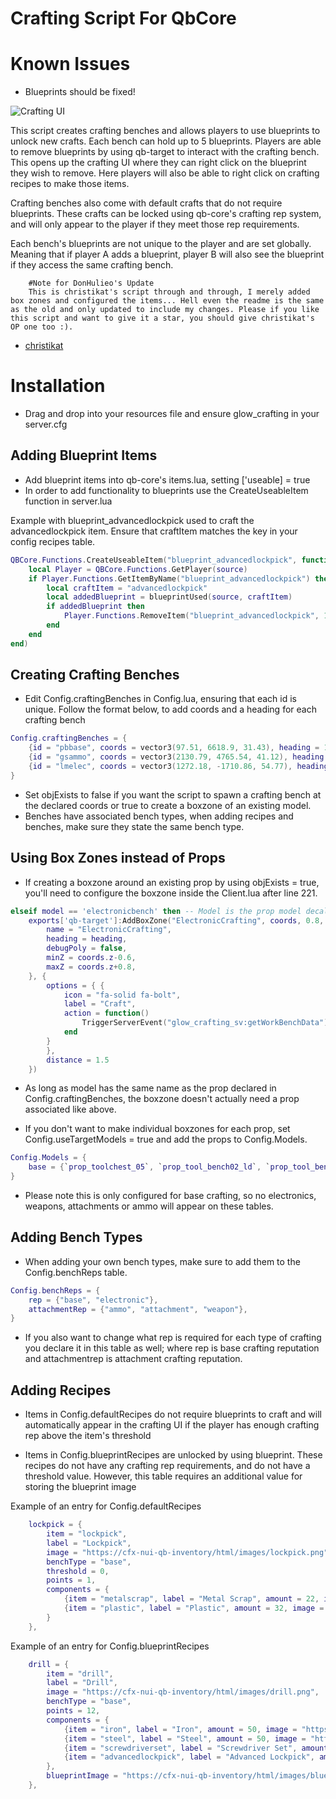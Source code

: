 # Crafting Script For QbCore

# Known Issues
- Blueprints should be fixed!

![Crafting UI](https://i.imgur.com/dUocf9m.png)

This script creates crafting benches and allows players to use blueprints to unlock new crafts. Each bench can hold up to 5 blueprints. Players are able to remove blueprints by using qb-target to interact with the crafting bench. This opens up the crafting UI where they can right click on the blueprint they wish to remove. Here players will also be able to right click on crafting recipes to make those items.

Crafting benches also come with default crafts that do not require blueprints. These crafts can be locked using qb-core's crafting rep system, and will only appear to the player if they meet those rep requirements.

Each bench's blueprints are not unique to the player and are set globally. Meaning that if player A adds a blueprint, player B will also see the blueprint if they access the same crafting bench.

```
    #Note for DonHulieo's Update
    This is christikat's script through and through, I merely added box zones and configured the items... Hell even the readme is the same as the old and only updated to include my changes. Please if you like this script and want to give it a star, you should give christikat's OP one too :).
```

- [christikat](https://github.com/christikat/glow_crafting)

# Installation
- Drag and drop into your resources file and ensure glow_crafting in your server.cfg

## Adding Blueprint Items
- Add blueprint items into qb-core's items.lua, setting ['useable] = true
- In order to add functionality to blueprints use the CreateUseableItem function in server.lua

Example with blueprint_advancedlockpick used to craft the advancedlockpick item. Ensure that craftItem matches the key in your config recipes table.
```lua
QBCore.Functions.CreateUseableItem("blueprint_advancedlockpick", function(source)
    local Player = QBCore.Functions.GetPlayer(source)
    if Player.Functions.GetItemByName("blueprint_advancedlockpick") then
        local craftItem = "advancedlockpick"
        local addedBlueprint = blueprintUsed(source, craftItem)
        if addedBlueprint then
            Player.Functions.RemoveItem("blueprint_advancedlockpick", 1)
        end
    end
end)
```

## Creating Crafting Benches
- Edit Config.craftingBenches in Config.lua, ensuring that each id is unique. Follow the format below, to add coords and a heading for each crafting bench

```lua
Config.craftingBenches = {
    {id = "pbbase", coords = vector3(97.51, 6618.9, 31.43), heading = 134.43, objExists = true, prop = 'prop_toolchest_05', benchType = 'base'},
    {id = "gsammo", coords = vector3(2130.79, 4765.54, 41.12), heading = 26.21, objExists = false, prop = 'gr_prop_gr_speeddrill_01b', benchType = 'ammo'},
    {id = "lmelec", coords = vector3(1272.18, -1710.86, 54.77), heading = 26, objExists = true, prop = 'electronicbench', benchType = 'electronic'},
}
```

- Set objExists to false if you want the script to spawn a crafting bench at the declared coords or true to create a boxzone of an existing model.
- Benches have associated bench types, when adding recipes and benches, make sure they state the same bench type.

## Using Box Zones instead of Props
- If creating a boxzone around an existing prop by using objExists = true, you'll need to configure the boxzone inside the Client.lua after line 221.

```lua
elseif model == 'electronicbench' then -- Model is the prop model decalred in Config.craftingBenches
    exports['qb-target']:AddBoxZone("ElectronicCrafting", coords, 0.8, 1.4, { -- Change the length and width (0.8, 1.4 respectively) to suit the prop the boxzone is for
        name = "ElectronicCrafting",
        heading = heading,
        debugPoly = false,
        minZ = coords.z-0.6,
        maxZ = coords.z+0.8,
    }, {
        options = { {
            icon = "fa-solid fa-bolt",
            label = "Craft",
            action = function()
                TriggerServerEvent("glow_crafting_sv:getWorkBenchData")
            end
        }
        },
        distance = 1.5
    })
```

- As long as model has the same name as the prop declared in Config.craftingBenches, the boxzone doesn't actually need a prop associated like above.

- If you don't want to make individual boxzones for each prop, set Config.useTargetModels = true and add the props to Config.Models.

```lua
Config.Models = {
    base = {`prop_toolchest_05`, `prop_tool_bench02_ld`, `prop_tool_bench02`, `prop_toolchest_02`, `prop_toolchest_03`, `prop_toolchest_03_l2`, `prop_toolchest_05`, `prop_toolchest_04`},
}
```

- Please note this is only configured for base crafting, so no electronics, weapons, attachments or ammo will appear on these tables.

## Adding Bench Types
- When adding your own bench types, make sure to add them to the Config.benchReps table.

```lua
Config.benchReps = {
    rep = {"base", "electronic"},
    attachmentRep = {"ammo", "attachment", "weapon"},
}
```

- If you also want to change what rep is required for each type of crafting you declare it in this table as well;
        where rep is base crafting reputation and attachmentrep is attachment crafting reputation.       

## Adding Recipes
- Items in Config.defaultRecipes do not require blueprints to craft and will automatically appear in the crafting UI if the player has enough crafting rep above the item's threshold

- Items in Config.blueprintRecipes are unlocked by using blueprint. These recipes do not have any crafting rep requirements, and do not have a threshold value. However, this table requires an additional value for storing the blueprint image

Example of an entry for Config.defaultRecipes
```lua
    lockpick = {
        item = "lockpick",
        label = "Lockpick",
        image = "https://cfx-nui-qb-inventory/html/images/lockpick.png",
        benchType = "base",
        threshold = 0,
        points = 1,
        components = {
            {item = "metalscrap", label = "Metal Scrap", amount = 22, image = "https://cfx-nui-qb-inventory/html/images/metalscrap.png"},
            {item = "plastic", label = "Plastic", amount = 32, image = "https://cfx-nui-qb-inventory/html/images/plastic.png"},
        }
    },
```

Example of an entry for Config.blueprintRecipes
```lua
    drill = {
        item = "drill",
        label = "Drill",
        image = "https://cfx-nui-qb-inventory/html/images/drill.png",
        benchType = "base",
        points = 12,
        components = {
            {item = "iron", label = "Iron", amount = 50, image = "https://cfx-nui-qb-inventory/html/images/iron.png"},
            {item = "steel", label = "Steel", amount = 50, image = "https://cfx-nui-qb-inventory/html/images/steel.png"},
            {item = "screwdriverset", label = "Screwdriver Set", amount = 3, image = "https://cfx-nui-qb-inventory/html/images/screwdriverset.png"},
            {item = "advancedlockpick", label = "Advanced Lockpick", amount = 2, image = "https://cfx-nui-qb-inventory/html/images/advancedlockpick.png"},
        },
        blueprintImage = "https://cfx-nui-qb-inventory/html/images/blueprint.png"
    },
```
